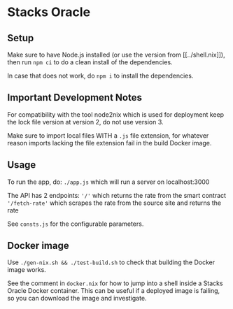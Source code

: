 # Stacks Oracle

## Setup
Make sure to have Node.js installed (or use the version from [[../shell.nix]]),
then run `npm ci` to do a clean install of the dependencies.

In case that does not work, do `npm i` to install the dependencies.

## Important Development Notes

For compatibility with the tool node2nix which is used for deployment keep the
lock file version at version 2, do not use version 3.

Make sure to import local files WITH a `.js` file extension, for whatever reason
imports lacking the file extension fail in the build Docker image.

## Usage
 To run the app, do:
`./app.js`
which will run a server on localhost:3000

The API has 2 endpoints: 
`'/'` which returns the rate from the smart contract
`'/fetch-rate'` which scrapes the rate from the source site and returns the rate

See `consts.js` for the configurable parameters.

## Docker image
Use `./gen-nix.sh && ./test-build.sh` to check that building the Docker image works.

See the comment in `docker.nix` for how to jump into a shell inside a Stacks
Oracle Docker container. This can be useful if a deployed image is failing, so
you can download the image and investigate.
